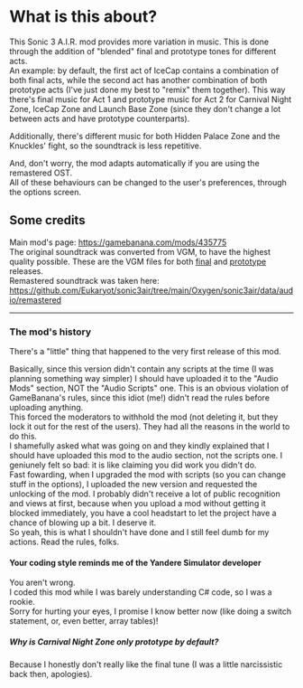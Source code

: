 # What is this about?
This Sonic 3 A.I.R. mod provides more variation in music. This is done through the addition of "blended" final and prototype tones for different acts.  
An example: by default, the first act of IceCap contains a combination of both final acts, while the second act has another combination of both prototype acts (I've just done my best to "remix" them together). This way there's final music for Act 1 and prototype music for Act 2 for Carnival Night Zone, IceCap Zone and Launch Base Zone (since they don't change a lot between acts and have prototype counterparts).  

Additionally, there's different music for both Hidden Palace Zone and the Knuckles' fight, so the soundtrack is less repetitive.  

And, don't worry, the mod adapts automatically if you are using the remastered OST.  
All of these behaviours can be changed to the user's preferences, through the options screen.  

## Some credits
Main mod's page: https://gamebanana.com/mods/435775  
The original soundtrack was converted from VGM, to have the highest quality possible. These are the VGM files for both [final](https://vgmrips.net/packs/pack/sonic-the-hedgehog-3-mega-drive-genesis) and [prototype](https://vgmrips.net/packs/pack/sonic-knuckles-mega-drive-genesis) releases.  
Remastered soundtrack was taken here: https://github.com/Eukaryot/sonic3air/tree/main/Oxygen/sonic3air/data/audio/remastered

---
### The mod's history
There's a "little" thing that happened to the very first release of this mod.  

Basically, since this version didn't contain any scripts at the time (I was planning something way simpler) I should have uploaded it to the "Audio Mods" section, NOT the "Audio Scripts" one. This is an obvious violation of GameBanana's rules, since this idiot (me!) didn't read the rules before uploading anything.  
This forced the moderators to withhold the mod (not deleting it, but they lock it out for the rest of the users). They had all the reasons in the world to do this.  
I shamefully asked what was going on and they kindly explained that I should have uploaded this mod to the audio section, not the scripts one. I geniunely felt so bad: it is like claiming you did work you didn't do.  
Fast fowarding, when I upgraded the mod with scripts (so you can change stuff in the options), I uploaded the new version and requested the unlocking of the mod. I probably didn't receive a lot of public recognition and views at first, because when you upload a mod without getting it blocked immediately, you have a cool headstart to let the project have a chance of blowing up a bit. I deserve it.  
So yeah, this is what I shouldn't have done and I still feel dumb for my actions. Read the rules, folks.

#### Your coding style reminds me of the Yandere Simulator developer
You aren't wrong.  
I coded this mod while I was barely understanding C# code, so I was a rookie.  
Sorry for hurting your eyes, I promise I know better now (like doing a switch statement, or, even better, array tables)!

##### Why is Carnival Night Zone only prototype by default?
Because I honestly don't really like the final tune (I was a little narcissistic back then, apologies).
